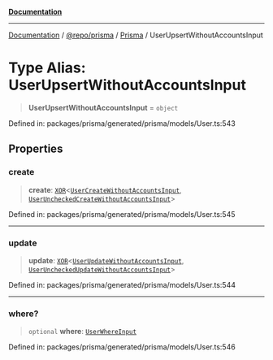 [**Documentation**](../../../../../README.md)

***

[Documentation](../../../../../README.md) / [@repo/prisma](../../../README.md) / [Prisma](../README.md) / UserUpsertWithoutAccountsInput

# Type Alias: UserUpsertWithoutAccountsInput

> **UserUpsertWithoutAccountsInput** = `object`

Defined in: packages/prisma/generated/prisma/models/User.ts:543

## Properties

### create

> **create**: [`XOR`](XOR.md)\<[`UserCreateWithoutAccountsInput`](UserCreateWithoutAccountsInput.md), [`UserUncheckedCreateWithoutAccountsInput`](UserUncheckedCreateWithoutAccountsInput.md)\>

Defined in: packages/prisma/generated/prisma/models/User.ts:545

***

### update

> **update**: [`XOR`](XOR.md)\<[`UserUpdateWithoutAccountsInput`](UserUpdateWithoutAccountsInput.md), [`UserUncheckedUpdateWithoutAccountsInput`](UserUncheckedUpdateWithoutAccountsInput.md)\>

Defined in: packages/prisma/generated/prisma/models/User.ts:544

***

### where?

> `optional` **where**: [`UserWhereInput`](UserWhereInput.md)

Defined in: packages/prisma/generated/prisma/models/User.ts:546
